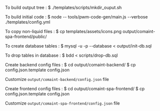 To build output tree : 
  $ ./templates/scripts/mkdir_ouput.sh

To build initial code :
  $ node -- tools/pwm-code-gen/main.js --verbose ./templates/config.yml

To copy non-liquid files :
  $ cp templates/assets/icons.png output/comaint-spa-frontend/public/

To create database tables :
  $ mysql -u <USER> -p<PASSWORD> --database <DATABASE> < output/init-db.sql

To drop tables in database : 
  $ bdd < scripts/drop-db.sql

Create backend config files : 
  $ cd output/comaint-backend/
  $ cp config.json.template config.json

Customize `output/comaint-backend/config.json` file

Create frontend config files : 
  $ cd output/comaint-spa-frontend/
  $ cp config.json.template config.json

Customize `output/comaint-spa-frontend/config.json` file
